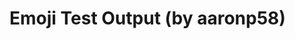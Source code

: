 <!--
id: 13184405870
link: http://tumblr.atmos.org/post/13184405870/emoji-test-output-by-aaronp58
slug: emoji-test-output-by-aaronp58
date: Tue Nov 22 2011 17:54:44 GMT-0800 (PST)
publish: 2011-11-022
tags: 
title: Emoji Test Output (by aaronp58)
-->


Emoji Test Output (by aaronp58)
===============================



